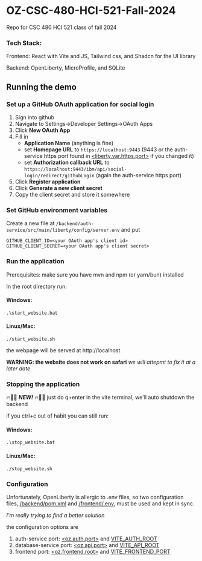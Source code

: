 # OZ-CSC-480-HCI-521-Fall-2024
Repo for CSC 480 HCI 521 class of fall 2024

### Tech Stack:
Frontend: React with Vite and JS, Tailwind css, and Shadcn for the UI library

Backend: OpenLiberty, MicroProfile, and SQLite

## Running the demo

### Set up a GitHub OAuth application for social login

1. Sign into github
1. Navigate to Settings->Developer Settings->OAuth Apps
1. Click **New OAuth App**
1. Fill in
    - **Application Name** (anything is fine)
    - set **Homepage URL** to `https://localhost:9443` (9443 or the auth-service https port found in [<liberty.var.https.port>](/backend/auth-service/pom.xml) if you changed it)
    - set **Authorization callback URL** to `https://localhost:9443/ibm/api/social-login/redirect/githubLogin` (again the auth-service https port)
1. Click **Register application**
1. Click **Generate a new client secret**
1. Copy the client secret and store it somewhere

### Set GitHub environment variables
Create a new file at `/backend/auth-service/src/main/liberty/config/server.env`
and put
```
GITHUB_CLIENT_ID=<your OAuth app's client id>
GITHUB_CLIENT_SECRET=<your OAuth app's client secret>
```

### Run the application
Prerequisites: make sure you have mvn and npm (or yarn/bun) installed

In the root directory run:

#### Windows:
```batch
.\start_website.bat
```

#### Linux/Mac:
```shell
./start_website.sh
```

the webpage will be served at http://localhost

**WARNING: the website does not work on safari**
*we will attepmt to fix it at a later date*

### Stopping the application

🔥🚀🎉 ***NEW!*** 🔥🚀🎉 just do q+enter in the vite terminal, we'll auto shutdown the backend

if you ctrl+c out of habit you can still run:
#### Windows:
```batch
.\stop_website.bat
```

#### Linux/Mac:
```shell
./stop_website.sh
```
### Configuration

Unfortunately, OpenLiberty is allergic to .env files, so two configuration files, [/backend/pom.xml](/backend/pom.xml) and [/frontend/.env](/frontend/.env), must be used and kept in sync.

*I'm really trying to find a better solution*

the configuration options are
1. auth-service port: [<oz.auth.port>](/backend/pom.xml) and [VITE_AUTH_ROOT](/frontend/.env)
1. database-service port: [<oz.api.port>](/backend/pom.xml) and [VITE_API_ROOT](/frontend/.env)
1. frontend port: [<oz.frontend.root>](/backend/pom.xml) and [VITE_FRONTEND_PORT](/frontend/.env)
